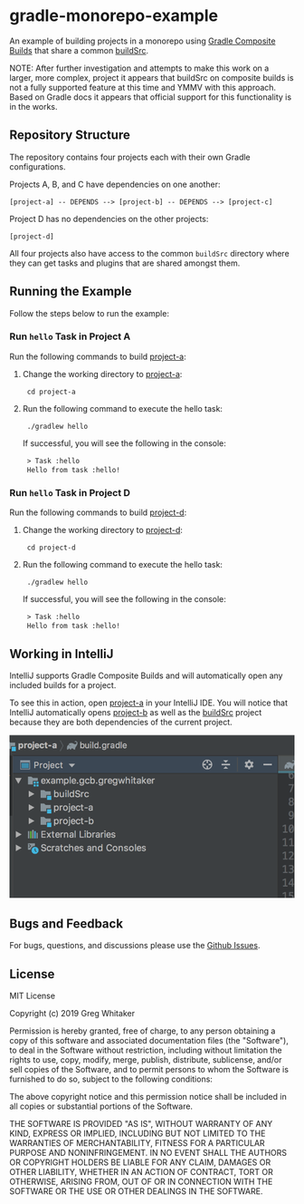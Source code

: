 # gradle-monorepo-example

An example of building projects in a monorepo using [Gradle Composite Builds](https://docs.gradle.org/current/userguide/composite_builds.html) that share a common [buildSrc](https://docs.gradle.org/current/userguide/organizing_gradle_projects.html#sec:build_sources).

NOTE: After further investigation and attempts to make this work on a larger, more complex, project it appears that buildSrc on composite builds is not a fully supported feature at this time and YMMV with this approach. Based on Gradle docs it appears that official support for this functionality is in the works.

## Repository Structure
The repository contains four projects each with their own Gradle configurations.

Projects A, B, and C have dependencies on one another:

    [project-a] -- DEPENDS --> [project-b] -- DEPENDS --> [project-c]
    
Project D has no dependencies on the other projects:
    
    [project-d]
    
All four projects also have access to the common `buildSrc` directory where they can get tasks and plugins that are
shared amongst them.

## Running the Example
Follow the steps below to run the example:

### Run `hello` Task in Project A
Run the following commands to build [project-a](project-a):

1. Change the working directory to [project-a](project-a):

        cd project-a
        
2. Run the following command to execute the hello task:

        ./gradlew hello

    If successful, you will see the following in the console:
    
        > Task :hello
        Hello from task :hello!
        
### Run `hello` Task in Project D
Run the following commands to build [project-d](project-d):

1. Change the working directory to [project-d](project-d):

        cd project-d
        
2. Run the following command to execute the hello task:

        ./gradlew hello

    If successful, you will see the following in the console:
    
        > Task :hello
        Hello from task :hello!
                
## Working in IntelliJ
IntelliJ supports Gradle Composite Builds and will automatically open any included builds for a project.

To see this in action, open [project-a](project-a) in your IntelliJ IDE. You will notice that IntelliJ automatically
opens [project-b](project-d) as well as the [buildSrc](buildSrc) project because they are both dependencies of the
current project.

![intellij](intellij_screenshot.png)

## Bugs and Feedback
For bugs, questions, and discussions please use the [Github Issues](https://github.com/gregwhitaker/gradle-monorepo-buildsrc-example/issues).

## License
MIT License

Copyright (c) 2019 Greg Whitaker

Permission is hereby granted, free of charge, to any person obtaining a copy
of this software and associated documentation files (the "Software"), to deal
in the Software without restriction, including without limitation the rights
to use, copy, modify, merge, publish, distribute, sublicense, and/or sell
copies of the Software, and to permit persons to whom the Software is
furnished to do so, subject to the following conditions:

The above copyright notice and this permission notice shall be included in all
copies or substantial portions of the Software.

THE SOFTWARE IS PROVIDED "AS IS", WITHOUT WARRANTY OF ANY KIND, EXPRESS OR
IMPLIED, INCLUDING BUT NOT LIMITED TO THE WARRANTIES OF MERCHANTABILITY,
FITNESS FOR A PARTICULAR PURPOSE AND NONINFRINGEMENT. IN NO EVENT SHALL THE
AUTHORS OR COPYRIGHT HOLDERS BE LIABLE FOR ANY CLAIM, DAMAGES OR OTHER
LIABILITY, WHETHER IN AN ACTION OF CONTRACT, TORT OR OTHERWISE, ARISING FROM,
OUT OF OR IN CONNECTION WITH THE SOFTWARE OR THE USE OR OTHER DEALINGS IN THE
SOFTWARE.
